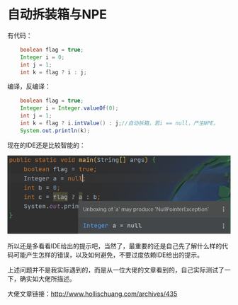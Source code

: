 # 自动拆装箱与NPE

有代码：

```java
    boolean flag = true;
    Integer i = 0;
    int j = 1;
    int k = flag ? i : j;
```

编译，反编译：

```java
    boolean flag = true;
    Integer i = Integer.valueOf(0);
    int j = 1;
    int k = flag ? i.intValue() : j;//自动拆箱，若i == null，产生NPE。
    System.out.println(k);
```

现在的IDE还是比较智能的：

![image-20200427153755530](markdown/拆装箱_自动拆装箱与空指针异常.assets/image-20200427153755530.png)

所以还是多看看IDE给出的提示吧，当然了，最重要的还是自己先了解什么样的代码可能产生怎样的错误，以及如何避免，不要过度依赖IDE给出的提示。

上述问题并不是我实际遇到的，而是从一位大佬的文章看到的，自己实际测试了一下，确实如大佬所描述。

大佬文章链接：http://www.hollischuang.com/archives/435